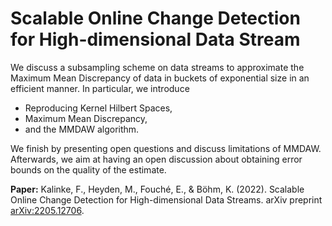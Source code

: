# Scalable Online Change Detection for High-dimensional Data Stream 

We discuss a subsampling scheme on data streams to approximate the Maximum Mean Discrepancy of data in buckets of exponential size in an efficient manner. In particular, we introduce

- Reproducing Kernel Hilbert Spaces,
- Maximum Mean Discrepancy,
- and the MMDAW algorithm.

We finish by presenting open questions and discuss limitations of MMDAW. Afterwards, we aim at having an open discussion about obtaining error bounds on the quality of the estimate.

**Paper:**  Kalinke, F., Heyden, M., Fouché, E., & Böhm, K. (2022). Scalable Online Change Detection for High-dimensional Data Streams. arXiv preprint [arXiv:2205.12706](https://arxiv.org/abs/2205.12706).
